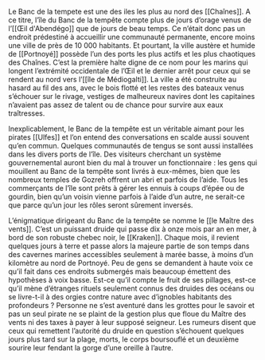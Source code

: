 Le Banc de la tempete est une des iles les plus au nord des [[Chaînes]].
A ce titre, l’île du Banc de la tempête compte plus de jours d’orage venus de l’[[Œil d'Abendégo]] que de jours de beau temps. Ce n’était donc pas un endroit prédestiné à accueillir une communauté permanente, encore moins une ville de près de 10 000 habitants. Et pourtant, la ville austère et humide de [[Portnoyé]] possède l’un des ports les plus actifs et les plus chaotiques des Chaînes. C’est la première halte digne de ce nom pour les marins qui longent l’extrémité occidentale de l’Œil et le dernier arrêt pour ceux qui se rendent au nord vers l’[[île de Médiogalti]]. La ville a été construite au hasard au fil des ans, avec le bois flotté et les restes des bateaux venus s’échouer sur le rivage, vestiges de malheureux navires dont les capitaines n’avaient pas assez de talent ou de chance pour survire aux eaux traîtresses.

Inexplicablement, le Banc de la tempête est un véritable aimant pour les pirates [[Ulfes]] et l’on entend des conversations en scalde aussi souvent qu’en commun. Quelques communautés de tengus se sont aussi installées dans les divers ports de l’île.
Des visiteurs cherchant un système gouvernemental auront bien du mal à trouver un fonctionnaire : les gens qui mouillent au Banc de la tempête sont livrés à eux-mêmes, bien que les nombreux temples de Gozreh offrent un abri et parfois de l’aide. Tous les commerçants de l’île sont prêts à gérer les ennuis à coups d’épée ou de gourdin, bien qu’un voisin vienne parfois à l’aide d’un autre, ne serait-ce que parce qu’un jour les rôles seront sûrement inversés.

L’énigmatique dirigeant du Banc de la tempête se nomme le [[le Maître des vents]]. C’est un puissant druide qui passe dix à onze mois par an en mer, à bord de son robuste chebec noir, le [[Kraken]]. Chaque mois, il revient quelques jours à terre et passe alors la majeure partie de son temps dans des cavernes marines accessibles seulement à marée basse, à moins d’un kilomètre au nord de Portnoyé. Peu de gens se demandent à haute voix ce qu’il fait dans ces endroits submergés mais beaucoup émettent des hypothèses à voix basse. Est-ce qu’il compte le fruit de ses pillages, est-ce qu’il mène d’étranges rituels seulement connus des druides des océans ou se livre-t-il à des orgies contre nature avec d’ignobles habitants des profondeurs ? Personne ne s’est aventuré dans les grottes pour le savoir et pas un seul pirate ne se plaint de la gestion plus que floue du Maître des vents ni des taxes à payer à leur supposé seigneur. Les rumeurs disent que ceux qui remettent l’autorité du druide en question s’échouent quelques jours plus tard sur la plage, morts, le corps boursouflé et un deuxième sourire leur fendant la gorge d’une oreille à l’autre.